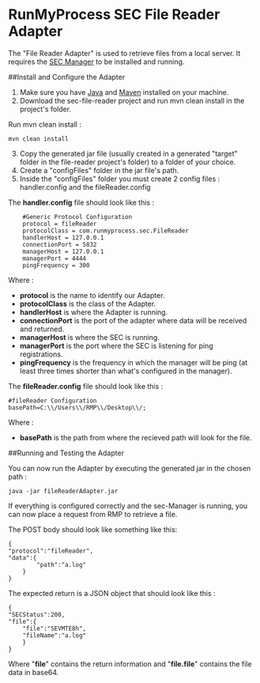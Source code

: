 RunMyProcess SEC File Reader Adapter
====================================

The "File Reader Adapter" is used to retrieve files from a local server. It requires the [SEC Manager](https://github.com/runmyprocess/sec-manager) to be installed and running.  

##Install and Configure the Adapter

1. Make sure you have [Java](http://www.oracle.com/technetwork/java/index.html) and [Maven](http://maven.apache.org/) installed on your machine.
2. Download the sec-file-reader project and run mvn clean install in the project's folder.

Run mvn clean install :

	mvn clean install

3. Copy the generated jar file (usually created in a generated "target" folder in the file-reader project's folder) to a folder of your choice.
4. Create a "configFiles" folder in the jar file's path.
5. Inside the "configFiles" folder you must create 2 config files : handler.config and the fileReader.config

The **handler.config** file should look like this :
    
        #Generic Protocol Configuration
        protocol = fileReader
        protocolClass = com.runmyprocess.sec.FileReader
        handlerHost = 127.0.0.1
        connectionPort = 5832
        managerHost = 127.0.0.1
        managerPort = 4444
        pingFrequency = 300
    
Where : 

* **protocol** is the name to identify our Adapter.
* **protocolClass** is the class of the Adapter.
* **handlerHost** is where the Adapter is running.
* **connectionPort** is the port of the adapter where data will be received and returned.
* **managerHost** is where the SEC is running. 
* **managerPort** is the port where the SEC is listening for ping registrations.
* **pingFrequency** is the frequency in which the manager will be ping (at least three times shorter than what's configured in the manager).
 

The **fileReader.config** file should look like this :
   
    #fileReader Configuration
    basePath=C:\\/Users\\/RMP\\/Desktop\\/;

Where : 

* **basePath** is the path from where the recieved path will look for the file.


##Running and Testing the Adapter

You can now run the Adapter by executing the generated jar in the chosen path :

    java -jar fileReaderAdapter.jar
    
If everything is configured correctly and the sec-Manager is running, you can now place a request from RMP to retrieve a file. 

The POST body should look like something like this:

	{
	"protocol":"fileReader",
	"data":{
			"path":"a.log"
		} 
	}
    
The expected return is a JSON object that should look like this :

	{
	"SECStatus":200,
	"file":{
		"file":"SEVMTE8h",
		"fileName":"a.log"
		}
	}

Where "**file**" contains the return information and "**file.file**" contains the file data in base64.
